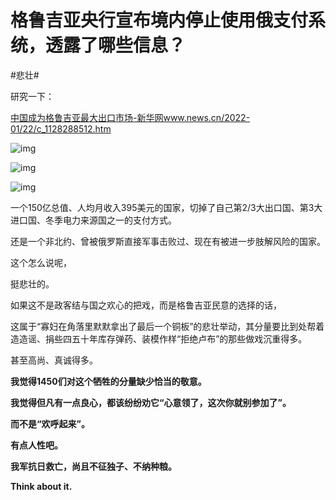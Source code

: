 # 格鲁吉亚央行宣布境内停止使用俄支付系统，透露了哪些信息？

\#悲壮#

研究一下：

[中国成为格鲁吉亚最大出口市场-新华网www.news.cn/2022-01/22/c_1128288512.htm](https://link.zhihu.com/?target=http%3A//www.news.cn/2022-01/22/c_1128288512.htm)



![img](https://pic1.zhimg.com/80/v2-eb323e1cecc5610cbbf6e25e6749ff7e_1440w.jpg?source=1940ef5c)



![img](https://pica.zhimg.com/80/v2-7b4ac1e53abf4865576c68b747ea2a3f_1440w.jpg?source=1940ef5c)



![img](https://pic1.zhimg.com/80/v2-96eeb5bfa30f7b3b385b15c7eac08036_1440w.jpg?source=1940ef5c)



一个150亿总值、人均月收入395美元的国家，切掉了自己第2/3大出口国、第3大进口国、冬季电力来源国之一的支付方式。

还是一个非北约、曾被俄罗斯直接军事击败过、现在有被进一步肢解风险的国家。



这个怎么说呢，

挺悲壮的。



如果这不是政客结与国之欢心的把戏，而是格鲁吉亚民意的选择的话，

这属于“寡妇在角落里默默拿出了最后一个铜板”的悲壮举动，其分量要比到处帮着造造谣、捐些四五十年库存弹药、装模作样“拒绝卢布”的那些做戏沉重得多。

甚至高尚、真诚得多。



**我觉得1450们对这个牺牲的分量缺少恰当的敬意。**

**我觉得但凡有一点良心，都该纷纷劝它“心意领了，这次你就别参加了”。**

**而不是“欢呼起来”。**



**有点人性吧。**



**我军抗日救亡，尚且不征独子、不纳种粮。**

**Think about it.**

